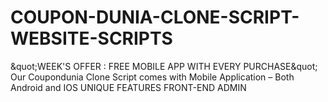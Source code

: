 # COUPON-DUNIA-CLONE-SCRIPT-WEBSITE-SCRIPTS
 &amp;quot;WEEK'S OFFER : FREE MOBILE APP WITH EVERY PURCHASE&amp;quot;
Our Coupondunia Clone Script comes with Mobile Application – Both Android and IOS
UNIQUE FEATURES
FRONT-END
ADMIN

